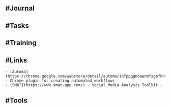 ## #Journal
## #Tasks
## #Training
## #Links
	- [Automa](https://chrome.google.com/webstore/detail/automa/infppggnoaenmfagbfknfkancpbljcca) - Chrome plugin for creating automated workflows
	- [SMAT](https://www.smat-app.com/) - Social Media Analysis Toolkit -
## #Tools